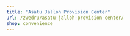 ```yaml
---
title: "Asatu Jalloh Provision Center"
url: /zwedru/asatu-jalloh-provision-center/
shop: convenience
---
```

